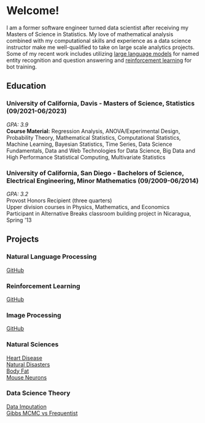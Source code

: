 # Welcome!

I am a former software engineer turned data scientist after receiving my Masters of Science in Statistics. My love of mathematical analysis combined with my computational skills and experience as a data science instructor make me well-qualified to take on large scale analytics projects. Some of my recent work includes utilizing [large language models](#natural-language-processing) for named entity recognition and question answering and [reinforcement learning](#reinforcement-learning) for bot training.

## Education

### University of California, Davis - Masters of Science, Statistics (09/2021-06/2023)
*GPA: 3.9*\
**Course Material:** Regression Analysis, ANOVA/Experimental Design, Probability Theory, Mathematical Statistics, Computational Statistics, Machine Learning, Bayesian Statistics, Time Series, Data Science Fundamentals, Data and Web Technologies for Data Science, Big Data and High Performance Statistical Computing, Multivariate Statistics

### University of California, San Diego - Bachelors of Science, Electrical Engineering, Minor Mathematics (09/2009-06/2014)
*GPA: 3.2*\
Provost Honors Recipient (three quarters)\
Upper division courses in Physics, Mathematics, and Economics\
Participant in Alternative Breaks classroom building project in Nicaragua, Spring '13

## Projects

### Natural Language Processing
[GitHub](https://github.com/Svangorden13/Machine-Learning-Projects/tree/main/NLP-LLM)

### Reinforcement Learning
[GitHub](https://github.com/Svangorden13/Machine-Learning-Projects/blob/main/halite-bot-2.ipynb)

### Image Processing
[GitHub](https://github.com/Svangorden13/Machine-Learning-Projects/tree/main/Image-Processing)

### Natural Sciences
[Heart Disease](https://github.com/Svangorden13/Heart-Disease)\
[Natural Disasters](https://github.com/Svangorden13/Natural-Disasters)\
[Body Fat](https://github.com/Svangorden13/Body-Fat)\
[Mouse Neurons](https://github.com/Svangorden13/Mouse-Neurons)

### Data Science Theory
[Data Imputation](https://github.com/Svangorden13/DataImputation)\
[Gibbs MCMC vs Frequentist](https://github.com/Svangorden13/GibbsMCMCvsFrequentist)
